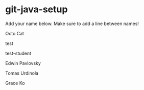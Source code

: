 # git-java-setup

Add your name below. Make sure to add a line between names!

Octo Cat

test

test-student

Edwin Pavlovsky

Tomas Urdinola

Grace Ko
